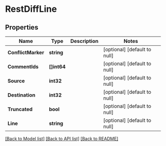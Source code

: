 # RestDiffLine

## Properties
Name | Type | Description | Notes
------------ | ------------- | ------------- | -------------
**ConflictMarker** | **string** |  | [optional] [default to null]
**CommentIds** | **[]int64** |  | [optional] [default to null]
**Source** | **int32** |  | [optional] [default to null]
**Destination** | **int32** |  | [optional] [default to null]
**Truncated** | **bool** |  | [optional] [default to null]
**Line** | **string** |  | [optional] [default to null]

[[Back to Model list]](../README.md#documentation-for-models) [[Back to API list]](../README.md#documentation-for-api-endpoints) [[Back to README]](../README.md)

